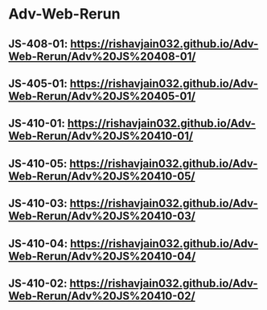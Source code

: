 # Adv-Web-Rerun
## JS-408-01: https://rishavjain032.github.io/Adv-Web-Rerun/Adv%20JS%20408-01/
## JS-405-01: https://rishavjain032.github.io/Adv-Web-Rerun/Adv%20JS%20405-01/
## JS-410-01: https://rishavjain032.github.io/Adv-Web-Rerun/Adv%20JS%20410-01/
## JS-410-05: https://rishavjain032.github.io/Adv-Web-Rerun/Adv%20JS%20410-05/
## JS-410-03: https://rishavjain032.github.io/Adv-Web-Rerun/Adv%20JS%20410-03/
## JS-410-04: https://rishavjain032.github.io/Adv-Web-Rerun/Adv%20JS%20410-04/
## JS-410-02: https://rishavjain032.github.io/Adv-Web-Rerun/Adv%20JS%20410-02/

